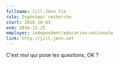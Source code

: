 ```yaml
---
fullname: Jill-Jênn Vie
role: Ingénieur recherche
start: 2016-10-03
end: 2016-12-25
employer: independent/education-nationale
link: http://jill-jenn.net
---
```


C'est moi qui pose les questions, OK ?
